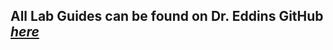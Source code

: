 ## All Lab Guides can be found on Dr. Eddins GitHub [*here*](https://github.com/aseddin/3300L_lab_guides)
